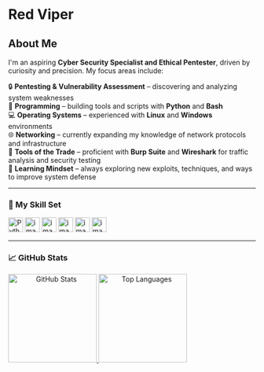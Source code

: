 #   Red Viper  

##  About Me 

I'm an aspiring **Cyber Security Specialist and Ethical Pentester**, driven by curiosity and precision. My focus areas include:  

🔒 **Pentesting & Vulnerability Assessment** – discovering and analyzing system weaknesses  
🐍 **Programming** – building tools and scripts with **Python** and **Bash**  
💻 **Operating Systems** – experienced with **Linux** and **Windows** environments  
🌐 **Networking** – currently expanding my knowledge of network protocols and infrastructure  
🧰 **Tools of the Trade** – proficient with **Burp Suite** and **Wireshark** for traffic analysis and security testing  
🚀 **Learning Mindset** – always exploring new exploits, techniques, and ways to improve system defense  

---

### 🧠 My Skill Set

<div align="left">
  <img src="https://cdn.jsdelivr.net/gh/devicons/devicon/icons/python/python-original.svg" height="30" alt="Python" />
  <img width="30" height="30" alt="image" src="https://github.com/user-attachments/assets/704ddf07-f533-4abd-af79-168a248a2029" />
  <img width="30" height="30" alt="image" src="https://github.com/user-attachments/assets/ed9955a8-2d2a-4cbd-8eee-197602061e65" />
  <img width="30" height="30" alt="image" src="https://github.com/user-attachments/assets/cdefd73e-94dc-4a3e-a0d1-70527be1c29e" />
  <img width="30" height="30" alt="image" src="https://github.com/user-attachments/assets/34194da8-acd2-4040-8575-d3c021465c20" />
  <img width="30" height="30" alt="image" src="https://github.com/user-attachments/assets/21878153-e3ee-4091-b404-b1f1b1f0e10e" />
</div>

---

### 📈 GitHub Stats

<a align="center" href="https://github.com/Macura076">
  <img height="180em" src="https://github-readme-stats.vercel.app/api?username=Macura076&show_icons=true&theme=dracula&include_all_commits=true&count_private=true" alt="GitHub Stats"/>
  <img height="180em" src="https://github-readme-stats.vercel.app/api/top-langs/?username=Macura076&layout=compact&langs_count=7&theme=dracula" alt="Top Languages"/>
</a>
